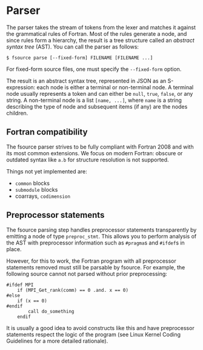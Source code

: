 Parser
======
The parser takes the stream of tokens from the lexer and matches it against the
grammatical rules of Fortran.   Most of the rules generate a node, and since
rules form a hierarchy, the result is a tree structure called an _abstract
syntax tree_ (AST).  You can call the parser as follows:

    $ fsource parse [--fixed-form] FILENAME [FILENAME ...]

For fixed-form source files, one must specify the `--fixed-form` option.

The result is an abstract syntax tree, represented in JSON as an S-expression:
each node is either a terminal or non-terminal node.  A terminal node usually
represents a token and can either be `null`, `true`, `false`, or any string.
A non-terminal node is a list `[name, ...]`, where `name` is a string
describing the type of node and subsequent items (if any) are the nodes
children.

Fortran compatibility
---------------------
The fsource parser strives to be fully compliant with Fortran 2008 and with its
most common extensions.  We focus on modern Fortran: obscure or outdated
syntax like `a.b` for structure resolution is not supported.

Things not yet implemented are:

  - `common` blocks
  - `submodule` blocks
  - coarrays, `codimension`

Preprocessor statements
-----------------------
The fsource parsing step handles preprocessor statements transparently by
emitting a node of type `preproc_stmt`.  This allows you to perform analysis
of the AST with preprocessor information such as `#pragma`s and `#ifdef`s
in place.

However, for this to work, the Fortran program with all preprocessor statements
removed must still be parsable by fsource.  For example, the following source
cannot not parsed without prior preprocessing:

    #ifdef MPI
        if (MPI_Get_rank(comm) == 0 .and. x == 0)
    #else
        if (x == 0)
    #endif
            call do_something
        endif

It is usually a good idea to avoid constructs like this and have preprocessor
statements respect the logic of the program (see Linux Kernel Coding Guidelines
for a more detailed rationale).
